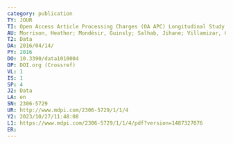 ```yaml
---
category: publication
TY: JOUR
TI: Open Access Article Processing Charges (OA APC) Longitudinal Study 2015 Preliminary Dataset
AU: Morrison, Heather; Mondésir, Guinsly; Salhab, Jihane; Villamizar, César; Calvé-Genest, Alexis; Desautels, Lisa
T2: Data
DA: 2016/04/14/
PY: 2016
DO: 10.3390/data1010004
DP: DOI.org (Crossref)
VL: 1
IS: 1
SP: 4
J2: Data
LA: en
SN: 2306-5729
UR: http://www.mdpi.com/2306-5729/1/1/4
Y2: 2023/10/27/11:48:08
L1: https://www.mdpi.com/2306-5729/1/1/4/pdf?version=1487327076
ER: 
---
```

